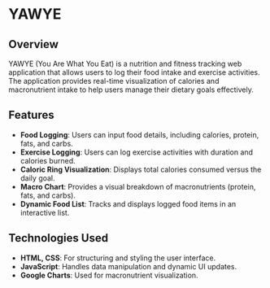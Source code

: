 # YAWYE

## Overview

YAWYE (You Are What You Eat) is a nutrition and fitness tracking web application that allows users to log their food intake and exercise activities. The application provides real-time visualization of calories and macronutrient intake to help users manage their dietary goals effectively.

## Features

- **Food Logging**: Users can input food details, including calories, protein, fats, and carbs.
- **Exercise Logging**: Users can log exercise activities with duration and calories burned.
- **Caloric Ring Visualization**: Displays total calories consumed versus the daily goal.
- **Macro Chart**: Provides a visual breakdown of macronutrients (protein, fats, and carbs).
- **Dynamic Food List**: Tracks and displays logged food items in an interactive list.

## Technologies Used

- **HTML, CSS**: For structuring and styling the user interface.
- **JavaScript**: Handles data manipulation and dynamic UI updates.
- **Google Charts**: Used for macronutrient visualization.
